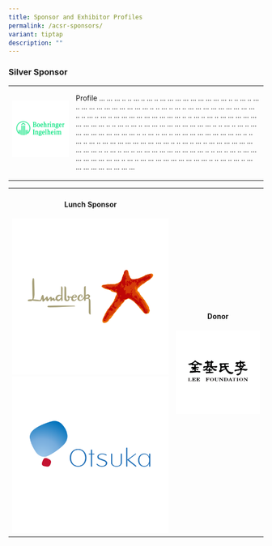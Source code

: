 ```yaml
---
title: Sponsor and Exhibitor Profiles
permalink: /acsr-sponsors/
variant: tiptap
description: ""
---
```

<h3><strong>Silver Sponsor</strong></h3>
<table style="minWidth: 50px">
<colgroup>
<col>
<col>
</colgroup>
<tbody>
<tr>
<th rowspan="1" colspan="1"><a class="isomer-image-wrapper" href="https://www.boehringer-ingelheim.com/"><img style="width: 100%;" height="auto" width="100%" alt="" src="/images/ASCR Sponsors/BI.png"></a>
<p></p>
</th>
<td rowspan="1" colspan="1">
<p>Profile ... ... ... .. .. ... .. ... .. ... ... ... ... ... ... ... ...
... .. .. ... .. ... .. ... ... ... ... ... ... ... ... ... .. .. ... ..
... .. ... ... ... ... ... ... ... ... ... .. .. ... .. ... .. ... ...
... ... ... ... ... ... ... .. .. ... .. ... .. ... ... ... ... ... ...
... ... ... .. .. ... .. ... .. ... ... ... ... ... ... ... ... ... ..
.. ... .. ... .. ... ... ... ... ... ... ... ... ... .. .. ... .. ... ..
... ... ... ... ... ... ... ... ... .. .. ... .. ... .. ... ... ... ...
... ... ... ... ... .. .. ... .. ... .. ... ... ... ... ... ... ... ...
... .. .. ... .. ... .. ... ... ... ... ... ... ... ... ... .. .. ... ..
... .. ... ... ... ... ... ... ... ... .. ... .. ... ... ... ... ... ...
... ... ... .. .. ... .. ... .. ... ... ... ... ... ... ... ... ...</p>
</td>
</tr>
</tbody>
</table>
<table style="minWidth: 50px">
<colgroup>
<col>
<col>
</colgroup>
<tbody>
<tr>
<th rowspan="1" colspan="1">
<h4><strong>Lunch Sponsor</strong></h4><a class="isomer-image-wrapper" href="https://www.lundbeck.com/sg"><img style="width: 100%;" height="auto" width="100%" alt="" src="/images/ASCR Sponsors/Lundbeck_v2.png"></a>
<a class="isomer-image-wrapper" href="https://www.otsuka.com/en/">
<img style="width: 100%;" height="auto" width="100%" alt="" src="/images/ASCR Sponsors/Otsuka_v2.png">
</a>
</th>
<th rowspan="1" colspan="1">
<h4><strong>Donor</strong></h4>
<div class="isomer-image-wrapper">
<img style="width: 100%" height="auto" width="100%" alt="" src="/images/ASCR Sponsors/LeeFoundation_v2.png">
</div>
<p></p>
</th>
</tr>
</tbody>
</table>
<p></p>